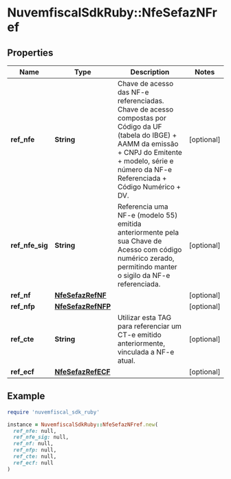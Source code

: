 # NuvemfiscalSdkRuby::NfeSefazNFref

## Properties

| Name | Type | Description | Notes |
| ---- | ---- | ----------- | ----- |
| **ref_nfe** | **String** | Chave de acesso das NF-e referenciadas. Chave de acesso compostas por Código da UF (tabela do IBGE) + AAMM da emissão + CNPJ do Emitente + modelo, série e número da NF-e Referenciada + Código Numérico + DV. | [optional] |
| **ref_nfe_sig** | **String** | Referencia uma NF-e (modelo 55) emitida anteriormente pela sua Chave de Acesso com código numérico zerado, permitindo manter o sigilo da NF-e referenciada. | [optional] |
| **ref_nf** | [**NfeSefazRefNF**](NfeSefazRefNF.md) |  | [optional] |
| **ref_nfp** | [**NfeSefazRefNFP**](NfeSefazRefNFP.md) |  | [optional] |
| **ref_cte** | **String** | Utilizar esta TAG para referenciar um CT-e emitido anteriormente, vinculada a NF-e atual. | [optional] |
| **ref_ecf** | [**NfeSefazRefECF**](NfeSefazRefECF.md) |  | [optional] |

## Example

```ruby
require 'nuvemfiscal_sdk_ruby'

instance = NuvemfiscalSdkRuby::NfeSefazNFref.new(
  ref_nfe: null,
  ref_nfe_sig: null,
  ref_nf: null,
  ref_nfp: null,
  ref_cte: null,
  ref_ecf: null
)
```

